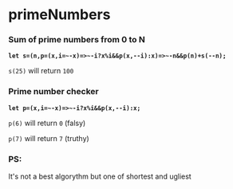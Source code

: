 # primeNumbers

### Sum of prime numbers from 0 to N
**`let s=(n,p=(x,i=~-x)=>~-i?x%i&&p(x,--i):x)=>~-n&&p(n)+s(--n);`**

`s(25)` will return `100`

### Prime number checker
**`let p=(x,i=~-x)=>~-i?x%i&&p(x,--i):x;`**

`p(6)` will return `0` (falsy)

`p(7)` will return `7` (truthy)


### PS:
It's not a best algorythm but one of shortest and ugliest
